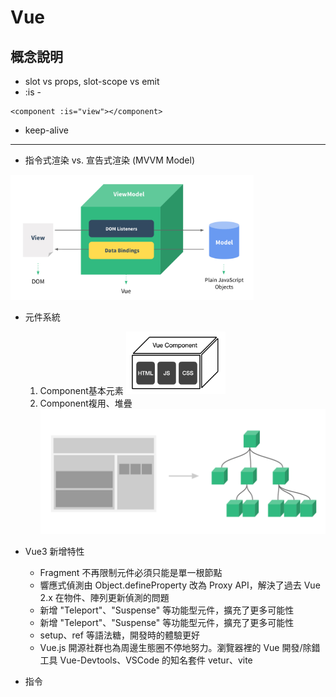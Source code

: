 # Vue

## 概念說明
* slot vs props, slot-scope vs emit
* :is - 
```
<component :is="view"></component>
```
* keep-alive


***
* 指令式渲染 vs. 宣告式渲染 (MVVM Model)
<img src="./Images/Vue_ViewModel.png" height=200/>

* 元件系統
    1. Component基本元素
        <img src="./Images/Vue_Component.png" height=100/>
    2. Component複用、堆疊
        <img src="./Images/Vue_ComponentTree.png" height=200/>

* Vue3 新增特性
    * Fragment 不再限制元件必須只能是單一根節點
    * 響應式偵測由 Object.defineProperty 改為 Proxy API，解決了過去 Vue 2.x 在物件、陣列更新偵測的問題
    * 新增 "Teleport"、"Suspense" 等功能型元件，擴充了更多可能性
    * 新增 "Teleport"、"Suspense" 等功能型元件，擴充了更多可能性
    * setup、ref 等語法糖，開發時的體驗更好
    * Vue.js 開源社群也為周邊生態圈不停地努力。瀏覽器裡的 Vue 開發/除錯工具 Vue-Devtools、VSCode 的知名套件 vetur、vite

* 指令
